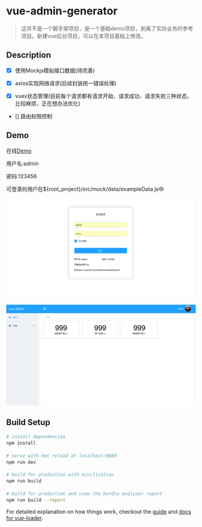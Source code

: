 # vue-admin-generator

> 这并不是一个脚手架项目，是一个基础demo项目，剥离了实际业务的参考项目。新建vue后台项目，可以在本项目基础上修改。

## Description

- [x] 使用Mockjs模拟接口数据(待完善)

- [x] axios实现网络请求(后续封装统一错误处理)

- [x] vuex状态管理(目前每个请求都有请求开始、请求成功、请求失败三种状态，比较麻烦，正在想办法优化)

- [] 路由权限控制

## Demo

 在线[Demo](https://jibenziliao.github.io/vue-admin-generator)

 用户名:admin

 密码:123456

 可登录的用户在${root_project}/src/mock/data/exampleData.js中

 ![登录页](./img/login.png)

 ![首页](./img/home.png)

## Build Setup

``` bash
# install dependencies
npm install

# serve with hot reload at localhost:8080
npm run dev

# build for production with minification
npm run build

# build for production and view the bundle analyzer report
npm run build --report
```

For detailed explanation on how things work, checkout the [guide](http://vuejs-templates.github.io/webpack/) and [docs for vue-loader](http://vuejs.github.io/vue-loader).

